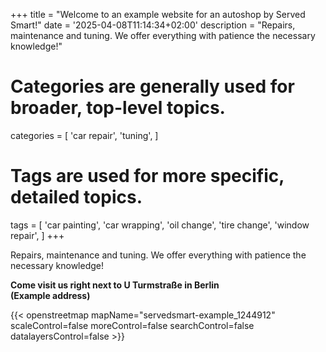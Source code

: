 +++
title = "Welcome to an example website for an autoshop by Served Smart!"
date = '2025-04-08T11:14:34+02:00'
description = "Repairs, maintenance and tuning. We offer everything with patience the necessary knowledge!"
# Categories are generally used for broader, top-level topics.
categories = [
 'car repair',
 'tuning',
]
# Tags are used for more specific, detailed topics.
tags = [
 'car painting',
 'car wrapping',
 'oil change',
 'tire change',
 'window repair',
]
+++

Repairs, maintenance and tuning. We offer everything with patience the necessary knowledge!

<b>Come visit us right next to U Turmstraße in Berlin<br>(Example address)</b>

{{< openstreetmap mapName="servedsmart-example_1244912" scaleControl=false moreControl=false searchControl=false datalayersControl=false >}}
